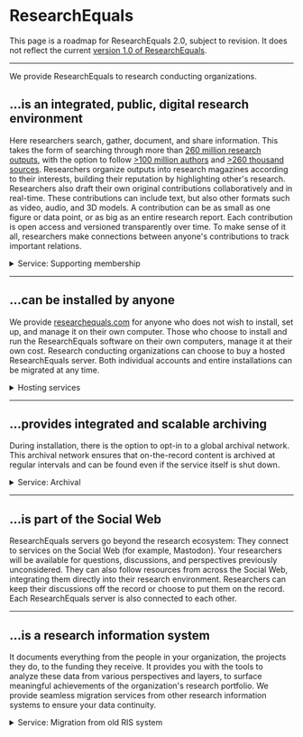 # ResearchEquals

<div class="tip">

This page is a roadmap for ResearchEquals 2.0, subject to revision. It does not reflect the current [version 1.0 of ResearchEquals](https://www.researchequals.com).
</div>

---

We provide ResearchEquals to research conducting organizations.

## ...is an integrated, public, digital research environment

Here researchers search, gather, document, and share information. This takes the form of searching through more than [260 million research outputs](https://api.openalex.org/works), with the option to follow [>100 million authors](https://api.openalex.org/authors) and [>260 thousand sources](https://api.openalex.org/sources). Researchers organize outputs into research magazines according to their interests, building their reputation by highlighting other's research. Researchers also draft their own original contributions collaboratively and in real-time. These contributions can include text, but also other formats such as video, audio, and 3D models. A contribution can be as small as one figure or data point, or as big as an entire research report. Each contribution is open access and versioned transparently over time. To make sense of it all, researchers make connections between anyone's contributions to track important relations.

<details>
  <summary>Service: Supporting membership</summary>

Organizations that support ResearchEquals gain access to quarterly assemblies. At those assemblies we report on financial and project developments, and discuss next steps together. Supporters also get legal assurances that the project will not be bought up by a third-party without their consent.

The yearly contribution for organizations is >=€2,500.
</details>

---

## ...can be installed by anyone

We provide [researchequals.com](https://www.researchequals.com) for anyone who does not wish to install, set up, and manage it on their own computer. Those who choose to install and run the ResearchEquals software on their own computers, manage it at their own cost. Research conducting organizations can choose to buy a hosted ResearchEquals server. Both individual accounts and entire installations can be migrated at any time.

<details>
  <summary>Hosting services</summary>

We offer a basic hosting services to make it easier to run your own ResearchEquals server. We also provide customization of the installation to align the look and feel with that of your organization

Optional services that can be added to the hosting service are:

* ARK registration
* DOI registration
* Support helpdesk (24h, 48h, and 72h response times)
* SSO/SAML integration

Pricing will follow.

<!-- **ResearchEquals provides increased knowledge security.** Unpublished drafts are end-to-end encrypted and only available to their authors. This way, sensitive research can be done securely. -->

<!-- **ResearchEquals is a piece of valuable technical infrastructure for small research conducting organizations.** Small organizations can use ResearchEquals to provide enterprise scale identity management for a fraction of the cost. This simplifies access to other services that are provided by the organization (for example, project management tools).

**Access to a ResearchEquals server integrates with existing identity management systems.** Your organization will not have to spend additional time ensuring every account has access to your server. It can be set up in such a way that if they can log in through your identity management system, their account is immediately validated. This provides seamless access upon installation. -->

</details>

---

## ...provides integrated and scalable archiving

During installation, there is the option to opt-in to a global archival network. This archival network ensures that on-the-record content is archived at regular intervals and can be found even if the service itself is shut down.

<details>
  <summary>Service: Archival</summary>

Pricing is dependent on the size of the content to be archived. Details will follow.
</details>

---

## ...is part of the Social Web

ResearchEquals servers go beyond the research ecosystem: They connect to services on the Social Web (for example, Mastodon). Your researchers will be available for questions, discussions, and perspectives previously unconsidered. They can also follow resources from across the Social Web, integrating them directly into their research environment. Researchers can keep their discussions off the record or choose to put them on the record. Each ResearchEquals server is also connected to each other.

---

## ...is a research information system

It documents everything from the people in your organization, the projects they do, to the funding they receive. It provides you with the tools to analyze these data from various perspectives and layers, to surface meaningful achievements of the organization's research portfolio. We provide seamless migration services from other research information systems to ensure your data continuity.

<details>
  <summary>Service: Migration from old RIS system</summary>

RIS is the backbone of a research conducting organization. Each migration is unique and needs to be carefully considered and managed. Upon migration of your RIS to ResearchEquals, migration between different installations is standardized and well-tested.

For price estimates, please contact us directly. Relevant information that helps us:

* Current RIS (for example, Pure, DSpace-CRIS)
* Size of the data migration (for example, 50,000 publications and 1000 authors)
* Costs to operate the current system

</details>
